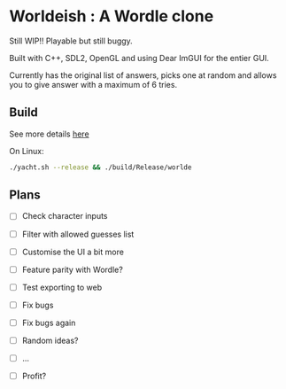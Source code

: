 # Worldeish : A Wordle clone

Still WIP!! Playable but still buggy.

Built with C++, SDL2, OpenGL and using Dear ImGUI for the entier GUI.

Currently has the original list of answers, picks one at random and allows you to give answer with a maximum of 6 tries.

## Build

See more details [here](https://github.com/ShadowMitia/YACHT)

On Linux:

```bash
./yacht.sh --release && ./build/Release/worlde
```

## Plans

- [ ] Check character inputs
- [ ] Filter with allowed guesses list
- [ ] Customise the UI a bit more
- [ ] Feature parity with Wordle?
- [ ] Test exporting to web
- [ ] Fix bugs
- [ ] Fix bugs again
- [ ] Random ideas?
- [ ] ...
- [ ] Profit?

